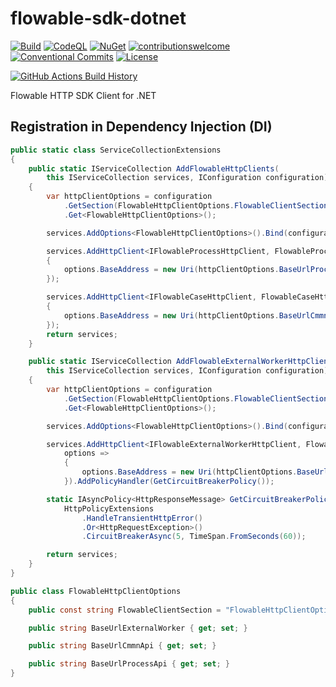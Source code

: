 # flowable-sdk-dotnet

[![Build](https://github.com/NikiforovAll/flowable-sdk-dotnet/actions/workflows/build.yml/badge.svg?branch=main)](https://github.com/NikiforovAll/flowable-sdk-dotnet/actions/workflows/build.yml)
[![CodeQL](https://github.com/NikiforovAll/flowable-sdk-dotnet/actions/workflows/codeql-analysis.yml/badge.svg)](https://github.com/NikiforovAll/flowable-sdk-dotnet/actions/workflows/codeql-analysis.yml)
[![NuGet](https://img.shields.io/nuget/dt/Flowable.Sdk.svg)](https://nuget.org/packages/Flowable.Sdk)
[![contributionswelcome](https://img.shields.io/badge/contributions-welcome-brightgreen.svg?style=flat)](https://github.com/nikiforovall/flowable-sdk-dotnet)
[![Conventional Commits](https://img.shields.io/badge/Conventional%20Commits-1.0.0-yellow.svg)](https://conventionalcommits.org)
[![License](https://img.shields.io/badge/license-MIT-blue.svg)](https://github.com/nikiforovall/flowable-sdk-dotnet/blob/main/LICENSE.md)

[![GitHub Actions Build History](https://buildstats.info/github/chart/nikiforovall/flowable-sdk-dotnet?branch=main&includeBuildsFromPullRequest=false)](https://github.com/NikiforovAll/flowable-sdk-dotnet/actions)

Flowable HTTP SDK Client for .NET

## Registration in Dependency Injection (DI)

```csharp
public static class ServiceCollectionExtensions
{
    public static IServiceCollection AddFlowableHttpClients(
        this IServiceCollection services, IConfiguration configuration)
    {
        var httpClientOptions = configuration
            .GetSection(FlowableHttpClientOptions.FlowableClientSection)
            .Get<FlowableHttpClientOptions>();

        services.AddOptions<FlowableHttpClientOptions>().Bind(configuration);

        services.AddHttpClient<IFlowableProcessHttpClient, FlowableProcessHttpClient>(options =>
        {
            options.BaseAddress = new Uri(httpClientOptions.BaseUrlProcessApi);
        });

        services.AddHttpClient<IFlowableCaseHttpClient, FlowableCaseHttpClient>(options =>
        {
            options.BaseAddress = new Uri(httpClientOptions.BaseUrlCmmnApi);
        });
        return services;
    }

    public static IServiceCollection AddFlowableExternalWorkerHttpClient(
        this IServiceCollection services, IConfiguration configuration)
    {
        var httpClientOptions = configuration
            .GetSection(FlowableHttpClientOptions.FlowableClientSection)
            .Get<FlowableHttpClientOptions>();

        services.AddOptions<FlowableHttpClientOptions>().Bind(configuration);

        services.AddHttpClient<IFlowableExternalWorkerHttpClient, FlowableExternalWorkerHttpClient>(
            options =>
            {
                options.BaseAddress = new Uri(httpClientOptions.BaseUrlExternalWorker);
            }).AddPolicyHandler(GetCircuitBreakerPolicy());

        static IAsyncPolicy<HttpResponseMessage> GetCircuitBreakerPolicy() =>
            HttpPolicyExtensions
                .HandleTransientHttpError()
                .Or<HttpRequestException>()
                .CircuitBreakerAsync(5, TimeSpan.FromSeconds(60));

        return services;
    }
}

public class FlowableHttpClientOptions
{
    public const string FlowableClientSection = "FlowableHttpClientOptions";

    public string BaseUrlExternalWorker { get; set; }

    public string BaseUrlCmmnApi { get; set; }

    public string BaseUrlProcessApi { get; set; }
}
```
